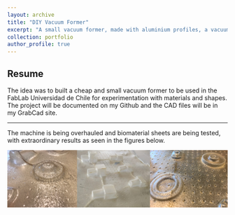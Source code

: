 ```yaml
---
layout: archive
title: "DIY Vacuum Former"
excerpt: "A small vacuum former, made with aluminium profiles, a vacuum cleaner, Arduino and ceramic heaters."
collection: portfolio
author_profile: true
---
```


## Resume

The idea was to built a cheap and small vacuum former to be used in the FabLab Universidad de Chile for experimentation with materials and shapes. The project will be documented on my Github and the CAD files will be in my GrabCad site.

---

The machine is being overhauled and biomaterial sheets are being tested, with extraordinary results as seen in the figures below.

<img src="/images/B1.png" width="800">





